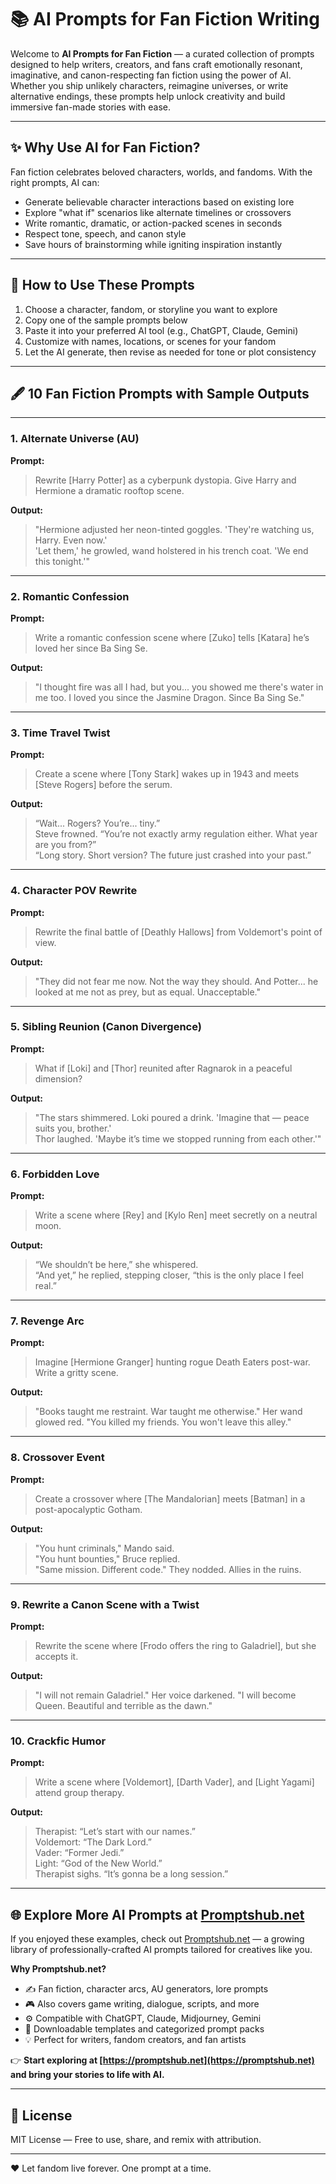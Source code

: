# 📚 AI Prompts for Fan Fiction Writing

Welcome to **AI Prompts for Fan Fiction** — a curated collection of prompts designed to help writers, creators, and fans craft emotionally resonant, imaginative, and canon-respecting fan fiction using the power of AI. Whether you ship unlikely characters, reimagine universes, or write alternative endings, these prompts help unlock creativity and build immersive fan-made stories with ease.

---

## ✨ Why Use AI for Fan Fiction?

Fan fiction celebrates beloved characters, worlds, and fandoms. With the right prompts, AI can:

- Generate believable character interactions based on existing lore  
- Explore "what if" scenarios like alternate timelines or crossovers  
- Write romantic, dramatic, or action-packed scenes in seconds  
- Respect tone, speech, and canon style  
- Save hours of brainstorming while igniting inspiration instantly  

---

## 🚀 How to Use These Prompts

1. Choose a character, fandom, or storyline you want to explore  
2. Copy one of the sample prompts below  
3. Paste it into your preferred AI tool (e.g., ChatGPT, Claude, Gemini)  
4. Customize with names, locations, or scenes for your fandom  
5. Let the AI generate, then revise as needed for tone or plot consistency

---

## 🖋️ 10 Fan Fiction Prompts with Sample Outputs

---

### 1. **Alternate Universe (AU)**  
**Prompt:**  
> Rewrite [Harry Potter] as a cyberpunk dystopia. Give Harry and Hermione a dramatic rooftop scene.

**Output:**  
> "Hermione adjusted her neon-tinted goggles. 'They're watching us, Harry. Even now.'  
> 'Let them,' he growled, wand holstered in his trench coat. 'We end this tonight.'"

---

### 2. **Romantic Confession**  
**Prompt:**  
> Write a romantic confession scene where [Zuko] tells [Katara] he’s loved her since Ba Sing Se.

**Output:**  
> "I thought fire was all I had, but you... you showed me there's water in me too. I loved you since the Jasmine Dragon. Since Ba Sing Se."

---

### 3. **Time Travel Twist**  
**Prompt:**  
> Create a scene where [Tony Stark] wakes up in 1943 and meets [Steve Rogers] before the serum.

**Output:**  
> “Wait... Rogers? You’re... tiny.”  
> Steve frowned. “You’re not exactly army regulation either. What year are you from?”  
> “Long story. Short version? The future just crashed into your past.”

---

### 4. **Character POV Rewrite**  
**Prompt:**  
> Rewrite the final battle of [Deathly Hallows] from Voldemort's point of view.

**Output:**  
> "They did not fear me now. Not the way they should. And Potter... he looked at me not as prey, but as equal. Unacceptable."

---

### 5. **Sibling Reunion (Canon Divergence)**  
**Prompt:**  
> What if [Loki] and [Thor] reunited after Ragnarok in a peaceful dimension?

**Output:**  
> "The stars shimmered. Loki poured a drink. 'Imagine that — peace suits you, brother.'  
> Thor laughed. 'Maybe it’s time we stopped running from each other.'"

---

### 6. **Forbidden Love**  
**Prompt:**  
> Write a scene where [Rey] and [Kylo Ren] meet secretly on a neutral moon.

**Output:**  
> “We shouldn’t be here,” she whispered.  
> “And yet,” he replied, stepping closer, “this is the only place I feel real.”

---

### 7. **Revenge Arc**  
**Prompt:**  
> Imagine [Hermione Granger] hunting rogue Death Eaters post-war. Write a gritty scene.

**Output:**  
> "Books taught me restraint. War taught me otherwise." Her wand glowed red. "You killed my friends. You won't leave this alley."

---

### 8. **Crossover Event**  
**Prompt:**  
> Create a crossover where [The Mandalorian] meets [Batman] in a post-apocalyptic Gotham.

**Output:**  
> "You hunt criminals," Mando said.  
> "You hunt bounties," Bruce replied.  
> "Same mission. Different code." They nodded. Allies in the ruins.

---

### 9. **Rewrite a Canon Scene with a Twist**  
**Prompt:**  
> Rewrite the scene where [Frodo offers the ring to Galadriel], but she accepts it.

**Output:**  
> "I will not remain Galadriel." Her voice darkened. "I will become Queen. Beautiful and terrible as the dawn."

---

### 10. **Crackfic Humor**  
**Prompt:**  
> Write a scene where [Voldemort], [Darth Vader], and [Light Yagami] attend group therapy.

**Output:**  
> Therapist: “Let’s start with our names.”  
> Voldemort: “The Dark Lord.”  
> Vader: “Former Jedi.”  
> Light: “God of the New World.”  
> Therapist sighs. “It’s gonna be a long session.”

---

## 🌐 Explore More AI Prompts at [Promptshub.net](https://promptshub.net)

If you enjoyed these examples, check out [Promptshub.net](https://promptshub.net) — a growing library of professionally-crafted AI prompts tailored for creatives like you.

**Why Promptshub.net?**

- ✍️ Fan fiction, character arcs, AU generators, lore prompts  
- 🎮 Also covers game writing, dialogue, scripts, and more  
- ⚙️ Compatible with ChatGPT, Claude, Midjourney, Gemini  
- 📁 Downloadable templates and categorized prompt packs  
- 💡 Perfect for writers, fandom creators, and fan artists  

👉 **Start exploring at [https://promptshub.net](https://promptshub.net) and bring your stories to life with AI.**

---

## 📄 License

MIT License — Free to use, share, and remix with attribution.

---

❤️ Let fandom live forever. One prompt at a time.
```
